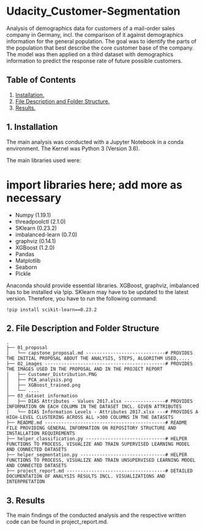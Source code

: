 # Udacity_Customer-Segmentation
Analysis of demographics data for customers of a mail-order sales company in Germany, incl. the comparison of it against demographics information for the general population. The goal was to identify the parts of the population that best describe the core customer base of the company. The model was then applied on a third dataset with demographics information to predict the response rate of future possible customers.

## Table of Contents
1. [ Installation. ](#insta)
2. [ File Description and Folder Structure. ](#desc)
3. [ Results. ](#res)

<a name="insta"></a>
## 1. Installation

The main analysis was conducted with a Jupyter Notebook in a conda environment. The Kernel was Python 3 (Version 3.6). 

The main libraries used were:

# import libraries here; add more as necessary
* Numpy (1.19.1)
* threadpoolctl (2.1.0)
* SKlearn (0.23.2)
* imbalanced-learn (0.7.0)
* graphviz (0.14.1)
* XGBoost (1.2.0)
* Pandas
* Matplotlib
* Seaborn
* Pickle

Anaconda should provide essential libraries. XGBoost, graphviz, imbalanced has to be installed via !pip. SKlearn may have to be updated to the latest version. Therefore, you have to run the following command:

```
!pip install scikit-learn==0.23.2
```

<a name="desc"></a>
## 2. File Description and Folder Structure

```
.
├── 01_proposal
│   └── capstone_proposal.md -----------------------------# PROVIDES THE INITIAL PROPOSAL ABOUT THE ANALYSIS, STEPS, ALGORITHM USED,....
├── 02_images --------------------------------------------# PROVIDES THE IMAGES USED IN THE PROPOSAL AND IN THE PROJECT REPORT
│   ├── Customer_Distribution.PNG
│   ├── PCA_analysis.png
│   ├── XGBoost_trained.png
│   └── ....
├── 03_dataset information
│   ├── DIAS Attributes - Values 2017.xlsx ---------------# PROVIDES INFORMATION ON EACH COLUMN IN THE DATASET INCL. GIVEN ATTRIBUTES 
│   └── DIAS Information Levels - Attributes 2017.xlsx ---# PROVIDES A HIGH-LEVEL CLUSTERING ACROSS ALL >300 COLUMNS IN THE DATASETS
├── README.md --------------------------------------------# README FILE PROVIDING GENERAL INFORMATION ON REPOSITORY STRUCTURE AND INSTALLATION REQUIREMENTS
├── helper_classification.py -----------------------------# HELPER FUNCTIONS TO PROCESS, VISUALIZE AND TRAIN SUPERVISED LEARNING MODEL AND CONNECTED DATASETS
├── helper_segmentation.py -------------------------------# HELPER FUNCTIONS TO PROCESS, VISUALIZE AND TRAIN UNSUPERVISED LEARNING MODEL AND CONNECTED DATASETS
├── project_report.md ------------------------------------# DETAILED DOCUMENTATION OF ANALYSIS RESULTS INCL. VISUALIZATIONS AND INTERPRETATION 
```

<a name="res"></a>
## 3. Results
The main findings of the conducted analysis and the respective written code can be found in project_report.md.
